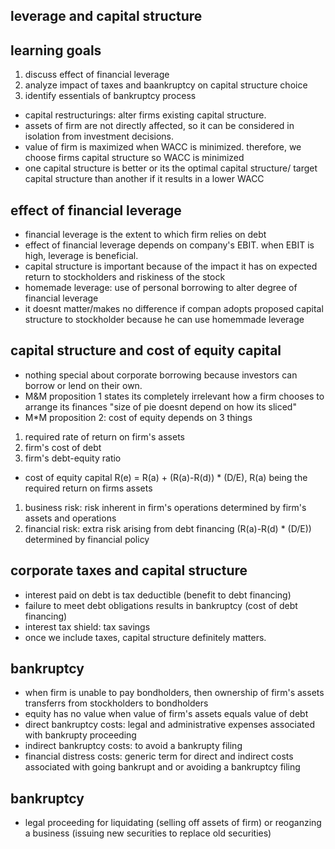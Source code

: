 ## leverage and capital structure

## learning goals
1) discuss effect of financial leverage
2) analyze impact of taxes and baankruptcy on capital structure choice
3) identify essentials of bankruptcy process

* capital restructurings: alter firms existing capital structure. 
* assets of firm are not directly affected, so it can be considered in isolation from investment decisions.
* value of firm is maximized when WACC is minimized. therefore, we choose firms capital structure so WACC is minimized
* one capital structure is better or its the optimal capital structure/ target capital structure than another if it results in a lower WACC

## effect of financial leverage
* financial leverage is the extent to which firm relies on debt
* effect of financial leverage depends on company's EBIT. when EBIT is high, leverage is beneficial. 
* capital structure is important because of the impact it has on expected return to stockholders and riskiness of the stock
* homemade leverage: use of personal borrowing to alter degree of financial leverage
* it doesnt matter/makes no difference if compan adopts proposed capital structure to stockholder because he can use homemmade leverage

## capital structure and cost of equity capital
* nothing special about corporate borrowing because investors can borrow or lend on their own. 
* M&M proposition 1 states its completely irrelevant how a firm chooses to arrange its finances "size of pie doesnt depend on how its sliced"
* M*M proposition 2: cost of equity depends on 3 things 
1) required rate of return on firm's assets
2) firm's cost of debt
3) firm's debt-equity ratio
* cost of equity capital R(e) = R(a) + (R(a)-R(d)) * (D/E), R(a) being the required return on firms assets
1) business risk: risk inherent in firm's operations determined by firm's assets and operations
2) financial risk: extra risk arising from debt financing (R(a)-R(d) * (D/E)) determined by financial policy

 ## corporate taxes and capital structure
 * interest paid on debt is tax deductible (benefit to debt financing)
 * failure to meet debt obligations results in bankruptcy (cost of debt financing)
 * interest tax shield: tax savings
 * once we include taxes, capital structure definitely matters.
 
 ## bankruptcy
 * when firm is unable to pay bondholders, then ownership of firm's assets transferrs from stockholders to bondholders
 * equity has no value when value of firm's assets equals value of debt
 * direct bankruptcy costs: legal and administrative expenses associated with bankrupty proceeding
 * indirect bankruptcy costs: to avoid a bankrupty filing
 * financial distress costs: generic term for direct and indirect costs associated with going bankrupt and or avoiding a bankruptcy filing
 
  ## bankruptcy
  * legal proceeding for liquidating (selling off assets of firm) or reoganzing a business (issuing new securities to replace old securities)
  
 
